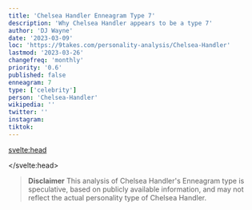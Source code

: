 ```yaml
---
title: 'Chelsea Handler Enneagram Type 7'
description: 'Why Chelsea Handler appears to be a type 7'
author: 'DJ Wayne'
date: '2023-03-09'
loc: 'https://9takes.com/personality-analysis/Chelsea-Handler'
lastmod: '2023-03-26'
changefreq: 'monthly'
priority: '0.6'
published: false
enneagram: 7
type: ['celebrity']
person: 'Chelsea-Handler'
wikipedia: ''
twitter: ''
instagram:
tiktok:
---
```


<svelte:head>

</svelte:head>

<!-- <script>
	import  PopCard  from "$lib/components/atoms/PopCard.svelte";
</script>
<div
	style="display: flex;
    justify-content: center;
    margin: 1rem 0;
	"
>
	<PopCard
		image={`/types/6s/${'Chelsea-Handler'}.webp`}
		showIcon={false}
		enneagramType=""
		displayText="Chelsea Handler"
		subtext=""
	/>
</div> -->

> **Disclaimer** This analysis of Chelsea Handler's Enneagram type is speculative, based on publicly available information, and may not reflect the actual personality type of Chelsea Handler.
